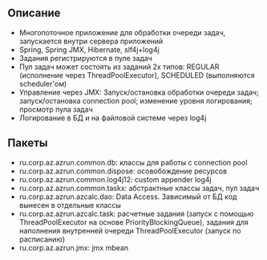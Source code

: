 ## Описание
* Многопоточное приложение для обработки очереди задач, запускается внутри сервера приложений
* Spring, Spring JMX, Hibernate, slf4j+log4j
* Задания регистрируются в пуле задач
* Пул задач может состоять из заданий 2х типов: REGULAR (исполнение через ThreadPoolExecutor), SCHEDULED (выполняются scheduler'ом)
* Управление через JMX: Запуск/остановка обработки очереди задач; запуск/остановка connection pool; изменение уровня логирования; просмотр пула задач
* Логирование в БД и на файловой системе через log4j


## Пакеты
* ru.corp.az.azrun.common.db: классы для работы с connection pool
* ru.corp.az.azrun.common.dispose: осовобождение ресурсов 
* ru.corp.az.azrun.common.log4j12: custom appender log4j
* ru.corp.az.azrun.common.taskx: абстрактные классы задач, пул задач
* ru.corp.az.azrun.azcalc.dao: Data Access. Зависимый от БД код вынесен в отдельные классы
* ru.corp.az.azrun.azcalc.task: расчетные задания (запуск с помощью ThreadPoolExecutor на основе PriorityBlockingQueue), задания для наполнения внутренней очереди ThreadPoolExecutor (запуск по расписанию)
* ru.corp.az.azrun.jmx: jmx mbean